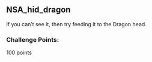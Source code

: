 ## **NSA_hid_dragon**

If you can’t see it, then try feeding it to the Dragon head. 

### Challenge Points: 
100 points

